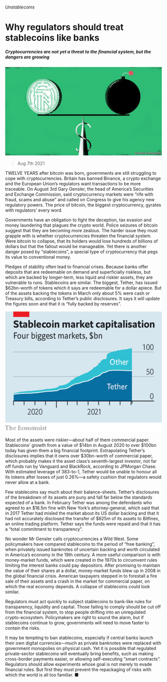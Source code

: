 ###### Unstablecoins

# Why regulators should treat stablecoins like banks 

##### Cryptocurrencies are not yet a threat to the financial system, but the dangers are growing 

![image](images/20210807_ldd010.jpg) 

> Aug 7th 2021 

TWELVE YEARS after bitcoin was born, governments are still struggling to cope with cryptocurrencies. Britain has banned Binance, a crypto exchange and the European Union’s regulators want transactions to be more traceable. On August 3rd Gary Gensler, the head of America’s Securities and Exchange Commission, said cryptocurrency markets were “rife with fraud, scams and abuse” and called on Congress to give his agency new regulatory powers. The price of bitcoin, the biggest cryptocurrency, gyrates with regulators’ every word.

Governments have an obligation to fight the deception, tax evasion and money laundering that plagues the crypto world. Police seizures of bitcoin suggest that they are becoming more zealous. The harder issue they must grapple with is whether cryptocurrencies threaten the financial system. Were bitcoin to collapse,  that its holders would lose hundreds of billions of dollars but that the fallout would be manageable. Yet there is another danger posed by “stablecoins”, a special type of cryptocurrency that pegs its value to conventional money.


Pledges of stability often lead to financial crises. Because banks offer deposits that are redeemable on demand and superficially riskless, but which are backed by longer-term, less liquid and riskier assets, they are vulnerable to runs. Stablecoins are similar. The biggest, Tether, has issued $62bn-worth of tokens which it says are redeemable for a dollar apiece. But of the assets backing the tokens in March only about 5% were cash or Treasury bills, according to Tether’s public disclosures. It says it will update the figures soon and that it is “fully backed by reserves”.

![image](images/20210807_LDC140.png) 


Most of the assets were riskier—about half of them commercial paper. Stablecoins’ growth from a value of $14bn in August 2020 to over $100bn today has given them a big financial footprint. Extrapolating Tether’s disclosures implies that it owns over $30bn-worth of commercial paper, which probably makes it the asset class’s seventh-largest investor, not far off funds run by Vanguard and BlackRock, according to JPMorgan Chase. With estimated leverage of 383-to-1, Tether would be unable to honour all its tokens after losses of just 0.26%—a safety cushion that regulators would never allow at a bank.

Few stablecoins say much about their balance-sheets. Tether’s disclosures of the breakdown of its assets are puny and fall far below the standards expected of a bank. In February Tether was among the defendants who agreed to an $18.5m fine with New York’s attorney-general, which said that in 2017 Tether had misled the market about its US dollar backing and that it had not accurately disclosed the transfer of $625m of its assets to Bitfinex, an online trading platform. Tether says the funds were repaid and that it has a “total commitment to transparency”.

No wonder Mr Gensler calls cryptocurrencies a Wild West. Some policymakers have compared stablecoins to the period of “free banking”, when privately issued banknotes of uncertain backing and worth circulated in America’s economy in the 19th century. A more useful comparison is with money-market funds, which were created in the 1970s to circumvent rules limiting the interest banks could pay depositors. After promising to maintain the value of their shares at a dollar, money-market funds blew up in 2008 in the global financial crisis. American taxpayers stepped in to forestall a fire sale of their assets and a crash in the market for commercial paper, on which the real economy depends. A collapse of stablecoins could look similar.

Regulators must act quickly to subject stablecoins to bank-like rules for transparency, liquidity and capital. Those failing to comply should be cut off from the financial system, to stop people drifting into an unregulated crypto-ecosystem. Policymakers are right to sound the alarm, but if stablecoins continue to grow, governments will need to move faster to contain the risks.

It may be tempting to ban stablecoins, especially if central banks launch their own digital currencies—much as private banknotes were replaced with government monopolies on physical cash. Yet it is possible that regulated private-sector stablecoins will eventually bring benefits, such as making cross-border payments easier, or allowing self-executing “smart contracts”. Regulators should allow experiments whose goal is not merely to evade financial rules. But first they must prevent the repackaging of risks with which the world is all too familiar. ■

